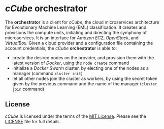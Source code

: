 # *cCube* orchestrator

The **orchestrator** is a client for *cCube*, the cloud microservices architecture for Evolutionary Machine Learning (EML) classification.
It creates and provisions the compute units, initiating and directing the symphony of microservices.
It is an interface for *Amazon EC2*, *OpenStack*, and *VirtualBox*.
Given a cloud provider and a configuration file containing the account credentials, the *cCube* **orchestrator** is able to:
  - create the desired nodes on the provider, and provision them with the latest version of *Docker*, using the `node create` command
  - initialize a *Docker Swarm* cluster, by electing one of the nodes as a manager (command `cluster init`)
  - let all other nodes join the cluster as workers, by using the secret token given by the previous command and the name of the manager (`cluster join` command)

## License

*cCube* is licensed under the terms of the [MIT License](https://opensource.org/licenses/MIT).
Please see the [LICENSE](LICENSE.md) file for full details.
